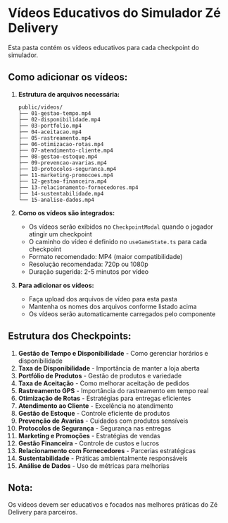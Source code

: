 # Vídeos Educativos do Simulador Zé Delivery

Esta pasta contém os vídeos educativos para cada checkpoint do simulador.

## Como adicionar os vídeos:

1. **Estrutura de arquivos necessária:**
   ```
   public/videos/
   ├── 01-gestao-tempo.mp4
   ├── 02-disponibilidade.mp4
   ├── 03-portfolio.mp4
   ├── 04-aceitacao.mp4
   ├── 05-rastreamento.mp4
   ├── 06-otimizacao-rotas.mp4
   ├── 07-atendimento-cliente.mp4
   ├── 08-gestao-estoque.mp4
   ├── 09-prevencao-avarias.mp4
   ├── 10-protocolos-seguranca.mp4
   ├── 11-marketing-promocoes.mp4
   ├── 12-gestao-financeira.mp4
   ├── 13-relacionamento-fornecedores.mp4
   ├── 14-sustentabilidade.mp4
   └── 15-analise-dados.mp4
   ```

2. **Como os vídeos são integrados:**
   - Os vídeos serão exibidos no `CheckpointModal` quando o jogador atingir um checkpoint
   - O caminho do vídeo é definido no `useGameState.ts` para cada checkpoint
   - Formato recomendado: MP4 (maior compatibilidade)
   - Resolução recomendada: 720p ou 1080p
   - Duração sugerida: 2-5 minutos por vídeo

3. **Para adicionar os vídeos:**
   - Faça upload dos arquivos de vídeo para esta pasta
   - Mantenha os nomes dos arquivos conforme listado acima
   - Os vídeos serão automaticamente carregados pelo componente

## Estrutura dos Checkpoints:

1. **Gestão de Tempo e Disponibilidade** - Como gerenciar horários e disponibilidade
2. **Taxa de Disponibilidade** - Importância de manter a loja aberta
3. **Portfólio de Produtos** - Gestão de produtos e variedade
4. **Taxa de Aceitação** - Como melhorar aceitação de pedidos
5. **Rastreamento GPS** - Importância do rastreamento em tempo real
6. **Otimização de Rotas** - Estratégias para entregas eficientes
7. **Atendimento ao Cliente** - Excelência no atendimento
8. **Gestão de Estoque** - Controle eficiente de produtos
9. **Prevenção de Avarias** - Cuidados com produtos sensíveis
10. **Protocolos de Segurança** - Segurança nas entregas
11. **Marketing e Promoções** - Estratégias de vendas
12. **Gestão Financeira** - Controle de custos e lucros
13. **Relacionamento com Fornecedores** - Parcerias estratégicas
14. **Sustentabilidade** - Práticas ambientalmente responsáveis
15. **Análise de Dados** - Uso de métricas para melhorias

## Nota:
Os vídeos devem ser educativos e focados nas melhores práticas do Zé Delivery para parceiros.